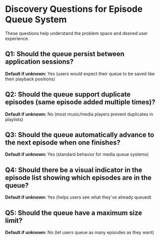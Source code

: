 # Discovery Questions for Episode Queue System

These questions help understand the problem space and desired user experience.

## Q1: Should the queue persist between application sessions?
**Default if unknown:** Yes (users would expect their queue to be saved like their playback positions)

## Q2: Should the queue support duplicate episodes (same episode added multiple times)?
**Default if unknown:** No (most music/media players prevent duplicates in playlists)

## Q3: Should the queue automatically advance to the next episode when one finishes?
**Default if unknown:** Yes (standard behavior for media queue systems)

## Q4: Should there be a visual indicator in the episode list showing which episodes are in the queue?
**Default if unknown:** Yes (helps users see what they've already queued)

## Q5: Should the queue have a maximum size limit?
**Default if unknown:** No (let users queue as many episodes as they want)